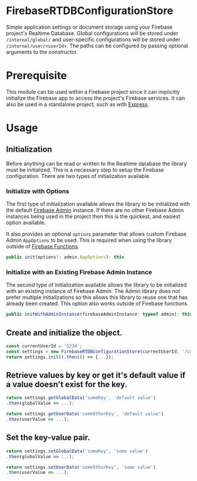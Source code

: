 # FirebaseRTDBConfigurationStore

Simple application settings or document storage using your Firebase project's Realtime Database. Global configurations will be stored under `/internal/global/` and user-specific configurations will be stored under `/internal/user/<userId>`. The paths can be configured by passing optional arguments to the constructor.

# Prerequisite

This module can be used within a Firebase project since it can implicitly initialize the Firebase app to access the project's Firebase services. It can also be used in a standalone project, such as with [Express](https://expressjs.com/).

# Usage

## Initialization

Before anything can be read or written to the Realtime database the library must be initialized. This is a necessary step to setup the Firebase configuration. There are two types of initialization available.

### Initialize with Options

The first type of initialization available allows the library to be initialized with the default [Firebase Admin](https://firebase.google.com/docs/admin/setup) instance. If there are no other Firebase Admin instances being used in the project then this is the quickest, and easiest option available.

It also provides an optional `options` parameter that allows custom Firebase Admin `AppOptions` to be used. This is required when using the library outside of [Firebase Functions](https://firebase.google.com/docs/functions/).

```ts
public init(options?: admin.AppOptions): this
```

### Initialize with an Existing Firebase Admin Instance

The second type of initialization available allows the library to be initialized with an existing instance of Firebase Admin. The Admin library does not prefer multiple initializations so this allows this library to reuse one that has already been created. This option also works outside of Firebase functions.

```ts
public initWithAdminInstance(firebaseAdminInstance: typeof admin): this
```

## Create and initialize the object.

```ts
const currentUserId = '1234';
const settings = new FirebaseRTDBConfigurationStore(currentUserId, '/custom/pathToGlobalConfig/', '/custom/pathToUserConfig');
return settings.init().then(() => {...});
```

## Retrieve values by key or get it's default value if a value doesn't exist for the key.

```ts
return settings.getGlobalData('someKey', 'default value')
.then(globalValue => ...);
```

```ts
return settings.getUserData('someOtherKey', 'default value')
.then(userValue => ...);
```

## Set the key-value pair.

```ts
return settings.setGlobalData('someKey', 'some value')
.then(globalValue => ...);
```

```ts
return settings.setUserData('someOtherKey', 'some value')
.then(userValue => ...);
```

